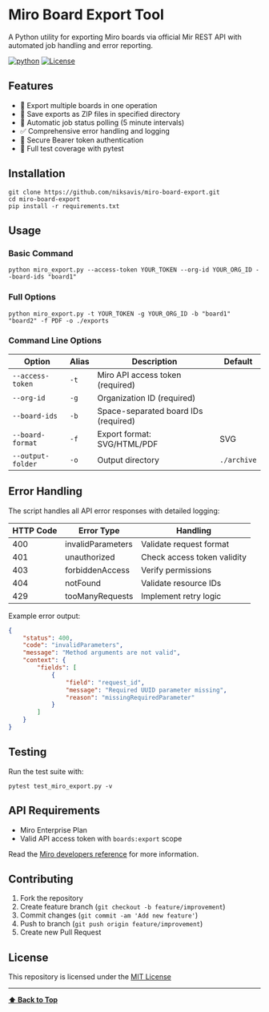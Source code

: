 # Miro Board Export Tool

A Python utility for exporting Miro boards via official Mir REST API with automated job handling and error reporting.

[![python](https://img.shields.io/badge/Python-3.13-3776AB.svg?style=flat&logo=python&logoColor=white)](https://www.python.org)
[![License](https://img.shields.io/badge/License-MIT-green)](LICENSE)

## Features

- 🚀 Export multiple boards in one operation
- 📁 Save exports as ZIP files in specified directory
- 🔄 Automatic job status polling (5 minute intervals)
- ✅ Comprehensive error handling and logging
- 🔐 Secure Bearer token authentication
- 🧪 Full test coverage with pytest

## Installation
```
git clone https://github.com/niksavis/miro-board-export.git
cd miro-board-export
pip install -r requirements.txt
```

## Usage

### Basic Command
```
python miro_export.py --access-token YOUR_TOKEN --org-id YOUR_ORG_ID --board-ids "board1"
```

### Full Options
```
python miro_export.py -t YOUR_TOKEN -g YOUR_ORG_ID -b "board1" "board2" -f PDF -o ./exports
```

### Command Line Options
| Option            | Alias | Description                          | Default     |
| ----------------- | ----- | ------------------------------------ | ----------- |
| `--access-token`  | `-t`  | Miro API access token (required)     |             |
| `--org-id`        | `-g`  | Organization ID (required)           |             |
| `--board-ids`     | `-b`  | Space-separated board IDs (required) |             |
| `--board-format`  | `-f`  | Export format: SVG/HTML/PDF          | SVG         |
| `--output-folder` | `-o`  | Output directory                     | `./archive` |


## Error Handling

The script handles all API error responses with detailed logging:

| HTTP Code | Error Type        | Handling                    |
| --------- | ----------------- | --------------------------- |
| 400       | invalidParameters | Validate request format     |
| 401       | unauthorized      | Check access token validity |
| 403       | forbiddenAccess   | Verify permissions          |
| 404       | notFound          | Validate resource IDs       |
| 429       | tooManyRequests   | Implement retry logic       |

Example error output:
```json
{
    "status": 400,
    "code": "invalidParameters",
    "message": "Method arguments are not valid",
    "context": {
        "fields": [
            {
                "field": "request_id",
                "message": "Required UUID parameter missing",
                "reason": "missingRequiredParameter"
            }
        ]
    }
}
```

## Testing

Run the test suite with:
```
pytest test_miro_export.py -v
```

## API Requirements

- Miro Enterprise Plan
- Valid API access token with `boards:export` scope

Read the [Miro developers reference](https://developers.miro.com/reference/board-export) for more information.

## Contributing

1. Fork the repository
2. Create feature branch (`git checkout -b feature/improvement`)
3. Commit changes (`git commit -am 'Add new feature'`)
4. Push to branch (`git push origin feature/improvement`)
5. Create new Pull Request

## License

This repository is licensed under the [MIT License](LICENSE)

---

**[⬆ Back to Top](#miro-board-export-tool)**
